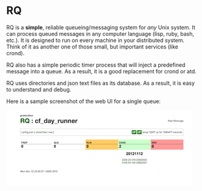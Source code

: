 # RQ

RQ is a **simple**, reliable queueing/messaging system for *any* Unix system.
It can process queued messages in any computer language (lisp, ruby, bash, etc.).
It is designed to run on every machine in your distributed system.
Think of it as another one of those small, but important services (like crond).

RQ also has a simple periodic timer process that will inject a predefined
message into a queue. As a result, it is a good replacement for crond or atd.

RQ uses directories and json text files as its database.
As a result, it is easy to understand and debug.

Here is a sample screenshot of the web UI for a single queue:

![Screen Shot](docs/rq_screen_shot.png "Example Screen Shot")

